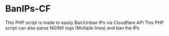 # BanIPs-CF
This PHP script is made to easily Ban/Unban IPs via Cloudflare API
This PHP script can also parse NGINX logs (Multiple lines) and ban the IPs 
